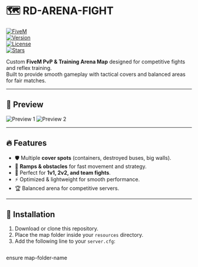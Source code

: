 # 🗺 RD-ARENA-FIGHT

[![FiveM](https://img.shields.io/badge/Game-FiveM-blue.svg)](https://fivem.net/)  
[![Version](https://img.shields.io/badge/Version-1.0-green.svg)](https://github.com/)  
[![License](https://img.shields.io/badge/License-MIT-yellow.svg)](LICENSE)  
[![Stars](https://img.shields.io/github/stars/YourUserName/rd-arena-fight?style=social)](https://github.com/YourUserName/rd-arena-fight/stargazers)  

Custom **FiveM PvP & Training Arena Map** designed for competitive fights and reflex training.  
Built to provide smooth gameplay with tactical covers and balanced areas for fair matches.

---

## 📸 Preview

![Preview 1](https://i.imgur.com/5WW348r.jpeg)
![Preview 2](https://i.imgur.com/ZYTK8ro.jpeg)

---

## 🔥 Features
- 🛡️ Multiple **cover spots** (containers, destroyed buses, big walls).  
- 🏃 **Ramps & obstacles** for fast movement and strategy.  
- 🎯 Perfect for **1v1, 2v2, and team fights**.  
- ⚡ Optimized & lightweight for smooth performance.  
- 🏆 Balanced arena for competitive servers.  

---

## 📂 Installation
1. Download or clone this repository.  
2. Place the map folder inside your `resources` directory.  
3. Add the following line to your `server.cfg`:  
   ```cfg
ensure map-folder-name
